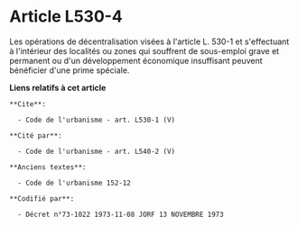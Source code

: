 # Article L530-4

Les opérations de décentralisation visées à l'article L. 530-1 et s'effectuant à l'intérieur des localités ou zones qui
souffrent de sous-emploi grave et permanent ou d'un développement économique insuffisant peuvent bénéficier d'une prime
spéciale.

**Liens relatifs à cet article**

	**Cite**:

	  - Code de l'urbanisme - art. L530-1 (V)

	**Cité par**:

	  - Code de l'urbanisme - art. L540-2 (V)

	**Anciens textes**:

	  - Code de l'urbanisme 152-12

	**Codifié par**:

	  - Décret n°73-1022 1973-11-08 JORF 13 NOVEMBRE 1973
